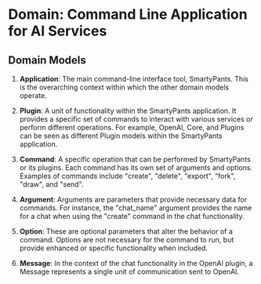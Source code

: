 # Domain: Command Line Application for AI Services

## Domain Models

1. **Application**: The main command-line interface tool, SmartyPants. This is the overarching context within which the other domain models operate.

2. **Plugin**: A unit of functionality within the SmartyPants application. It provides a specific set of commands to interact with various services or perform different operations. For example, OpenAI, Core, and Plugins can be seen as different Plugin models within the SmartyPants application.

3. **Command**: A specific operation that can be performed by SmartyPants or its plugins. Each command has its own set of arguments and options. Examples of commands include "create", "delete", "export", "fork", "draw", and "send".

4. **Argument**: Arguments are parameters that provide necessary data for commands. For instance, the "chat_name" argument provides the name for a chat when using the "create" command in the chat functionality.

5. **Option**: These are optional parameters that alter the behavior of a command. Options are not necessary for the command to run, but provide enhanced or specific functionality when included.

6. **Message**: In the context of the chat functionality in the OpenAI plugin, a Message represents a single unit of communication sent to OpenAI.
